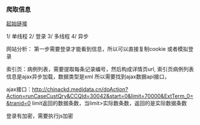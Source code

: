 ### 爬取信息

[起始链接](http://chinackd.medidata.cn/login.jsp#/blgl/bllb0/30042)


1/ 单线程
2/ 登录
3/ 多线程
4/ 异步

网站分析：
第一步需要登录才能看到信息，所以可以直接复制cookie
或者模拟登录

索引页：病例列表，需要提取每条记录编号，然后构成详情页url,
索引页病例列表信息是ajax异步加载，数据类型是xml
所以需要找到ajax数据api接口，

ajax接口：http://chinackd.medidata.cn/doAction?Action=runCaseCustQry&CCQId=30042&start=0&limit=70000&ExtTerm_0=&tranid=0
limit返回的数据条数，当limit>实际数条数，返回的是实际数据条数


登录有加密，需要执行js加密
